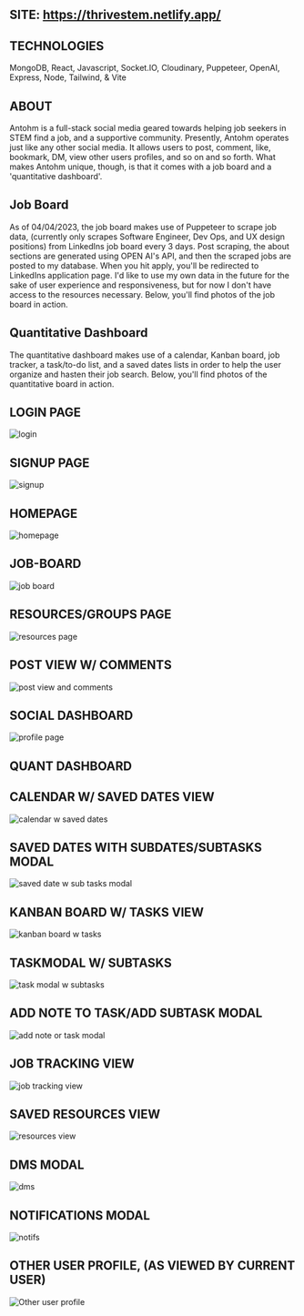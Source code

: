 SITE: https://thrivestem.netlify.app/
--------------------------------------

TECHNOLOGIES
--------------------------------------
MongoDB, React, Javascript, Socket.IO, Cloudinary, Puppeteer, OpenAI, Express, Node, Tailwind, & Vite

ABOUT
-------------------------------------
Antohm is a full-stack social media geared towards helping job seekers in STEM find a job, and a supportive community. Presently, Antohm operates just like any other social media. It allows users to post, comment, like, bookmark, DM, view other users profiles, and so on and so forth. What makes Antohm unique, though, is that it comes with a job board and a 'quantitative dashboard'.

Job Board
---------------
As of 04/04/2023, the job board makes use of Puppeteer to scrape job data, (currently only scrapes Software Engineer, Dev Ops, and UX design positions) from LinkedIns job board every 3 days. Post scraping, the about sections are generated using OPEN AI's API, and then the scraped jobs are posted to my database. When you hit apply, you'll be redirected to LinkedIns application page. I'd like to use my own data in the future for the sake of user experience and responsiveness, but for now I don't have access to the resources necessary. Below, you'll find photos of the job board in action.

Quantitative Dashboard
---------------------------
The quantitative dashboard makes use of a calendar, Kanban board, job tracker, a task/to-do list, and a saved dates lists in order to help the user organize and hasten their job search. Below, you'll find photos of the quantitative board in action.

LOGIN PAGE
--------------------------------------
![login](https://user-images.githubusercontent.com/107972255/229950651-98a6423e-73c9-470c-b2fa-dc52e1285cc9.JPG)

SIGNUP PAGE
--------------------------------------
![signup](https://user-images.githubusercontent.com/107972255/229950658-2b9967cd-2759-4bc6-9cbb-e742d0efc365.JPG)

HOMEPAGE
--------------------------------------
![homepage](https://user-images.githubusercontent.com/107972255/229950678-a75d52f1-f45c-440d-8b9b-426ec16537ee.JPG)

JOB-BOARD
--------------------------------------
![job board](https://user-images.githubusercontent.com/107972255/229951926-5e822f4b-e057-4783-ae79-61f10b49350b.JPG)

RESOURCES/GROUPS PAGE
--------------------------------------
![resources page](https://user-images.githubusercontent.com/107972255/229951331-678a492c-ea88-4b0f-a8c8-16cb1638dda0.JPG)

POST VIEW W/ COMMENTS
--------------------------------------
![post view and comments](https://user-images.githubusercontent.com/107972255/229951340-0188c39a-3e50-4a03-8a78-d4f13800ae74.JPG)

SOCIAL DASHBOARD
-----------------------------------------------------------------------------------------------------------------------------------------------------------------------
![profile page](https://user-images.githubusercontent.com/107972255/229951382-7798aea4-5b0d-4611-8a83-5472ad4e5747.JPG)

QUANT DASHBOARD
-----------------------------------------------------------------------------------------------------------------------------------------------------------------------

CALENDAR W/ SAVED DATES VIEW
--------------------------------------
![calendar w saved dates](https://user-images.githubusercontent.com/107972255/229951398-b1feea8b-cebc-4fee-8869-ad4b83326628.JPG)

SAVED DATES WITH SUBDATES/SUBTASKS MODAL
--------------------------------------
![saved date w sub tasks modal](https://user-images.githubusercontent.com/107972255/229951410-4d80fbb6-c41a-4a1a-a465-32bf9d8d6d20.JPG)

KANBAN BOARD W/ TASKS VIEW 
--------------------------------------
![kanban board w tasks](https://user-images.githubusercontent.com/107972255/229951422-c0d7ffa4-633e-4efe-a233-90797ddcca97.JPG)

TASKMODAL W/ SUBTASKS
--------------------------------------
![task modal w subtasks](https://user-images.githubusercontent.com/107972255/229951816-b80723a9-031d-41f6-ab4f-0a4550f34c0c.JPG)

ADD NOTE TO TASK/ADD SUBTASK MODAL
--------------------------------------
![add note or task modal](https://user-images.githubusercontent.com/107972255/229951686-91ac6c38-fbcf-48d1-bb37-a6cd83878604.JPG)

JOB TRACKING VIEW
--------------------------------------
![job tracking view](https://user-images.githubusercontent.com/107972255/229951443-9d638431-96d4-492e-bf03-0ed3b1120126.JPG)

SAVED RESOURCES VIEW
--------------------------------------
![resources view](https://user-images.githubusercontent.com/107972255/229951452-4760ec9e-2e47-4fef-a829-e3374eeade3c.JPG)

DMS MODAL
--------------------------------------
![dms](https://user-images.githubusercontent.com/107972255/229951467-bd3c2ecd-cc8d-4c95-a779-79d4f93eff8f.JPG)

NOTIFICATIONS MODAL
--------------------------------------
![notifs](https://user-images.githubusercontent.com/107972255/229951535-719423f5-2c5b-4f8b-b1b8-6e2c83e03141.JPG)

OTHER USER PROFILE, (AS VIEWED BY CURRENT USER)
--------------------------------------
![Other user profile](https://user-images.githubusercontent.com/107972255/229951514-ee300264-c9e8-4dcd-bb61-f8e4341dd9fa.JPG)
